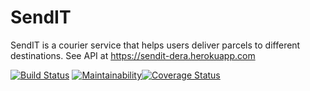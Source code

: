 # SendIT
SendIT is a courier service that helps users deliver parcels to different destinations. 
See API at https://sendit-dera.herokuapp.com

[![Build Status](https://travis-ci.com/Je-ni/SendIT.svg?branch=master)](https://travis-ci.com/Je-ni/SendIT) [![Maintainability](https://api.codeclimate.com/v1/badges/3d27eb6c4482095cf831/maintainability)](https://codeclimate.com/github/Je-ni/SendIT/maintainability)[![Coverage Status](https://coveralls.io/repos/github/Je-ni/SendIT/badge.svg?branch=master)](https://coveralls.io/github/Je-ni/SendIT?branch=master)

